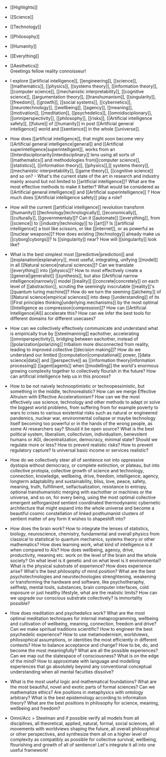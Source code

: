 - [[Highlights]]
- [[Science]]
- [[Technology]]
- [[Philosophy]] 
- [[Humanity]]
- [[Everything]]
- [[Aesthetics]]                                                                                                                                                                                                                    
Greetings fellow reality connoisseur!

- I explore [[artificial intelligence]], [[engineering]], [[science]], [[mathematics]], [[physics]], [[systems theory]], [[information theory]], [[computer science]], [[mechanistic interpretability]], [[cognitive science]], [[argumentation theory]], [[transhumanism]], [[singularity]], [[freedom]], [[growth]], [[social systems]], [[cybernetics]], [[neurotechnology]], [[wellbeing]], [[agency]], [[meaning]], [[motivation]], [[meditation]], [[psychedelics]], [[omnidisciplionary]], [[omniperspectivity]], [[philosophy]], [[risks]], [[Artificial intelligence safety]], [[future]] of [[humanity]] in post [[Artificial general intelligence]] world and [[sentience]] in the whole [[universe]]. 
- How does [[artificial intelligence]], that might soon become very [[Artificial general intelligence|general]] and [[Artificial superintelligence|superintelligent]], works from an [[Interdisciplionarity|interdisciplinary]] lens using all sorts of [[mathematics]] and methodologies from[[computer science]], [[statistics]], [[information theory]], [[physics]],[[ systems theory]], [[mechanistic interpretability]], [[game theory]], [[cognitive science]] and so on? - What's the current state of the art in research and industry mainly around but not limited to [[artificial intelligence]]? What are the most effective methods to make it better? What would be considered as [[Artificial general intelligence]]  and [[Artificial superintelligence]] ? How much does [[Artificial intelligence safety]] play a role? 
- How will the current [[artificial intelligence]] revolution transform [[humanity]] [[technology|technologically]], [[economically]], [[culturally]], [[governmentaly]]? Can it [[automate]] [[everything]], from [[science]] to [[industry|technology]] to [[art]]? Is [[artificial intelligence]] a tool like scissors, or like [[internet]], or as powerful as [[nuclear weapons]]? How does existing [[technology]] already make us [[cyborg|cyborgs]]? Is [[singularity]] near? How will [[singularity]] look like? 
- What is the best simplest most [[predictive|prediction]] and [[explanation|explanatory]], most useful, integrating, unifying [[model]] in all [[Natural science|natural sciences]]? Can we translate [[everything]] into [[physics]]? How to most effectively create a [[general|generalist]] [[synthesis]], but also [[Artificial narrow intelligence|narrowly]] model [[reality]] [[concrete|concretely]] on each level of [[abstraction]], scruting the seemingly inscrutable [[reality]]'s [[quantum turing machine]]? How do we turn the seeming [[alchemy]] of [[Natural science|empirical sciences]] into deep [[understanding]] of its [[First principles thinking|underlying mechanisms]] by the most optimal [[Intelligence as compression|compression]]? How can [[Artificial Intelligence|AI]] accelerate this? How can we infer the best tools for different domains for different usecases? 
- How can we collectively effectively communicate and understand what is empirically true by [[steelmanning]] eachother, accelerating [[omniperspectivity]], bridging between eachother, instead of [[polarization|polarizing]] tribalism more disconnected from reality, leading to improved collective [[decision making]]? How do we understand our limited [[computation|computational]] power, [[data science|data]] and [[perspective]] as [[information theory|information processing]] [[agent|agents]] when [[modelling]] the world's enormous growing complexity together to collectively flourish in the future? How can artificial intelligence help us in this process? 
- How to be not naively technooptimistic or technopessimistic, but something in the middle, technorealistic? How can we merge Effective Altruism with Effective Accelerationism? How can we the most effectively use science, technology and other methods to adapt or solve the biggest world problems, from suffering from for example poverty to wars to crises to various existential risks such as natural or engineered pandemics, nuclear war, environmental collapse or maybe technology itself becoming too powerful or in the hands of the wrong people, as some AI researchers say? Should it be open source? What is the best political system, liberalism, collectivism, individualism, benevolent humans or AGI, decentralization, democracy, minimal state? Should we regulate more or less? How to prevent realistic risks? How to prevent regulatory capture? Is universal basic income or services realistic? 
- How do we collectively steer all of sentience not into oppressive dystopia without democracy, or complete extinction, or plateau, but into collective protopia, collective growth of science and technology, connection, knowledge, wellbeing, drive, freedom, intelligence, agency, longterm adaptability and sustainability, bliss, love, peace, safety, meaning, truth, fulfillment, selfactualization, resistance to entropy, optional transhumanistic merging with eachother or machines or the universe, and so on, for every being, using the most optimal collective emergent selforganized sentient coordinated thermodynamic cybernetic architecture that might expand into the whole universe and become a beautiful cosmic constellation of linked posthumanist clusters of sentient matter of any form it wishes to shapeshift into?
- How does the brain work? How to integrate the lenses of statistics, biology, neuroscience, chemistry, fundamental and overall physics from classical to statistical to quantum mechanics, systems theory or other mathematics? How does learning work, what kind of intelligence is it when compared to AIs? How does wellbeing, agency, drive, productivity, meaning etc. work on the level of the brain and the whole society? On what level is it genetic and on what level is it environmental? What is the physical substrate of experience? How does experience arise? What's the best philosophy of mind position? What are the best psychotechnologies and neurotechnologies strenghtening, weakening or transforming the hardware and software, like psychotheraphy, selfhelp, mental tools, substances, brain computer interfaces, cold exposure or just healthy lifestyle, what are the realistic limits? How can we upgrade our conscious substrate collectively? Is immortality possible?
- How does meditation and psychedelics work? What are the most optimal meditation techniques for internal metaprogramming, wellbeing and cultivation of wellbeing, meaning, connection, freedom and drive? Can we make spiritual traditions scientific? How to engineer the best psychedelic experience? How to use metamodernism, worldviews, philosophical assumptions, or identities the most efficiently in different contexts? How to balance acceptance and change? How to be, do, and become the most meaningfully? What are all the possible experiences? Can we map out the statespace of consciousness? What is on the edge of the mind? How to approximate with language and modelling experiences that go absolutely beyond any conventional conceptual understanding when all mental faculties dissolve? 
- What is the most useful logic and mathematical foundations? What are the most beautiful, novel and exotic parts of formal sciences? Can we mathematize ethics? Are positions in metaphysics with ontology arbitrary? What is the best epistemology according to information theory? What are the best positions in philosophy for science, meaning, wellbeing and freedom? 
- Omni/Acc = Steelman and if possible verify all models from all disciplines, all theoretical, applied, natural, formal, social sciences, all movements with worldviews shaping the future, all overall philosophical or other perspectives, and synthesize them all on a higher level of complexity as compatibly as possible for collective survival, wellbeing, flourishing and growth of all of sentience! Let's integrate it all into one useful framework!